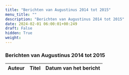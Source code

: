 ```yaml
---
title: "Berichten van Augustinus 2014 tot 2015"
menu_title: ""
description: "Berichten van Augustinus 2014 tot 2015"
date: 2024-02-01 06:00:01+00:249
draft: False
hidden: True
weight:
---
```

### Berichten van Augustinus 2014 tot 2015

**Auteur** | **Titel** | **Datum van het bericht**
---|---|---
